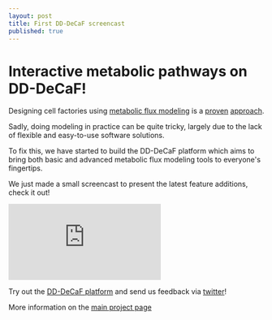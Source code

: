 ```yaml
---
layout: post
title: First DD-DeCaF screencast
published: true
---
```


# Interactive metabolic pathways on DD-DeCaF!

Designing cell factories using
[metabolic flux modeling](http://msb.embopress.org/content/5/1/320.short)
is a [proven](http://www.genomatica.com/products/genobdoprocess/)
[approach](http://farnesene.net/).

Sadly, doing modeling in practice
can be quite tricky, largely due to the lack of flexible and
easy-to-use software solutions.

To fix this, we have started to build
the DD-DeCaF platform which aims to bring both basic and advanced
metabolic flux modeling tools to everyone's fingertips.

We just made a
small screencast to present the latest feature additions, check it
out!

<iframe
 src="https://www.youtube.com/embed/i96AUKD-ATY"
 frameborder="0"
 allowfullscreen>
</iframe>

Try out the [DD-DeCaF platform](http://app.dd-decaf.eu) and send us
feedback via [twitter](https://twitter.com/dddecaf)!

 More information on the [main project page](http://dd-decaf.eu/)


